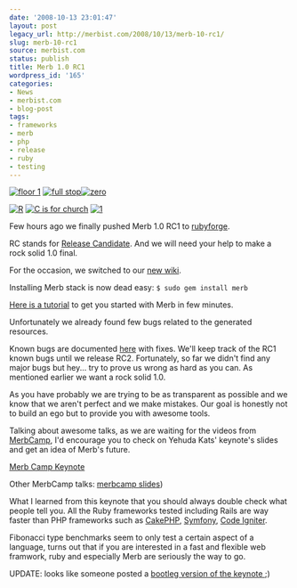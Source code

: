 ```yaml
---
date: '2008-10-13 23:01:47'
layout: post
legacy_url: http://merbist.com/2008/10/13/merb-10-rc1/
slug: merb-10-rc1
source: merbist.com
status: publish
title: Merb 1.0 RC1
wordpress_id: '165'
categories:
- News
- merbist.com
- blog-post
tags:
- frameworks
- merb
- php
- release
- ruby
- testing
---
```


[
](http://www.flickr.com/photos/81335564@N00/2934025410)[![floor 1](http://static.flickr.com/2359/2050355003_8b5db33ff0_t.jpg)](http://www.flickr.com/photos/81335564@N00/2050355003) [![full stop](http://static.flickr.com/6/85990435_4549262c9b_t.jpg)](http://www.flickr.com/photos/49968232@N00/85990435)[![zero](http://static.flickr.com/2113/2114628079_b00a6ed156_t.jpg) ](http://www.flickr.com/photos/49968232@N00/2114628079)

[![R](http://static.flickr.com/3122/2777560349_49ea878a74_t.jpg)](http://www.flickr.com/photos/92745470@N00/2777560349) [![C is for church](http://static.flickr.com/3151/2351343799_8c399edc55_t.jpg)](http://www.flickr.com/photos/92709190@N00/2351343799) [![1](http://static.flickr.com/2267/2115385302_b021bebee7_t.jpg)](http://www.flickr.com/photos/49968232@N00/2115385302)

Few hours ago we finally pushed Merb 1.0 RC1 to [rubyforge](http://rubyforge.org/projects/merb).

RC stands for [Release Candidate](http://en.wikipedia.org/wiki/Software_release_life_cycle#Release_candidate). And we will need your help to make a rock solid 1.0 final.

For the occasion, we switched to our [new wiki](http://wiki.merbivore.com/).

Installing Merb stack is now dead easy:
`$ sudo gem install merb`

[Here is a tutorial](http://wiki.merbivore.com/howto/gettingstarted/firstapp) to get you started with Merb in few minutes.



Unfortunately we already found few bugs related to the generated resources.

Known bugs are documented [here](http://wiki.merbivore.com/merb_1.0_rc1_known_bugs) with fixes. We'll keep track of the RC1 known bugs until we release RC2. Fortunately, so far we didn't find any major bugs but hey... try to prove us wrong as hard as you can. As mentioned earlier we want a rock solid 1.0.

As you have probably we are trying to be as transparent as possible and we know that we aren't perfect and we make mistakes. Our goal is honestly not to build an ego but to provide you with awesome tools.

Talking about awesome talks, as we are waiting for the videos from [MerbCamp](http://merbcamp.com), I'd encourage you to check on Yehuda Kats' keynote's slides and get an idea of Merb's future.


[Merb Camp Keynote](http://www.slideshare.net/wycats/merb-camp-keynote-presentation?type=powerpoint)


Other MerbCamp talks: [merbcamp slides](http://slideshare.net/tag/merbcamp))









What I learned from this keynote that you should always double check what people tell you. All the Ruby frameworks tested including Rails are way faster than PHP frameworks such as [CakePHP](http://cakephp.org/), [Symfony](http://www.symfony-project.org/), [Code Igniter](http://codeigniter.com/).

Fibonacci type benchmarks seem to only test a certain aspect of a language, turns out that if you are interested in a fast and flexible web framwork, ruby and especially Merb are seriously the way to go.

UPDATE: looks like someone posted a [bootleg version of the keynote ](http://blip.tv/file/1354733);)

